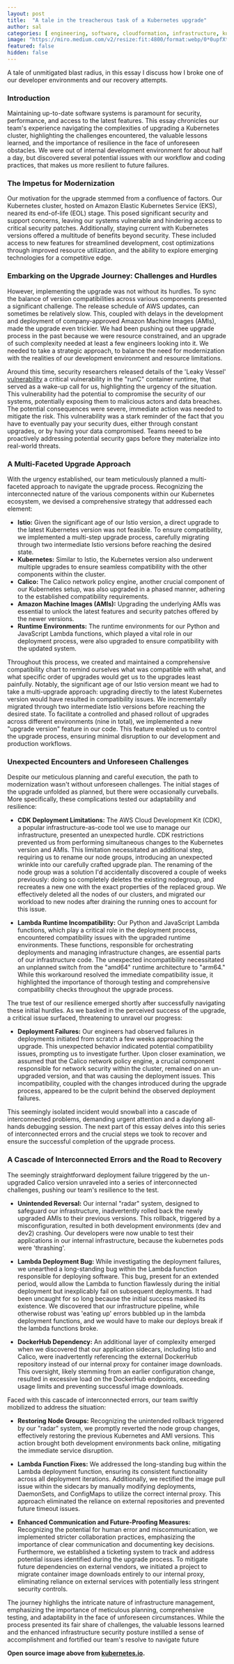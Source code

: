 ```yaml
---
layout: post
title:  "A tale in the treacherous task of a Kubernetes upgrade"
author: sal
categories: [ engineering, software, cloudformation, infrastructure, kubernetes ]
image: "https://miro.medium.com/v2/resize:fit:4800/format:webp/0*0upfXtjqscQ5NQfN.png"
featured: false
hidden: false
---
```


A tale of unmitigated blast radius, in this essay I discuss how I broke one of our developer environments and our recovery attempts.

### Introduction

Maintaining up-to-date software systems is paramount for security, performance, and access to the latest features. This essay chronicles our team's experience navigating the complexities of upgrading a Kubernetes cluster, highlighting the challenges encountered, the valuable lessons learned, and the importance of resilience in the face of unforeseen obstacles. We were out of internal development environment for about half a day, but discovered several potential issues with our workflow and coding practices, that makes us more resilient to future failures.

### The Impetus for Modernization

Our motivation for the upgrade stemmed from a confluence of factors. Our Kubernetes cluster, hosted on Amazon Elastic Kubernetes Service (EKS), neared its end-of-life (EOL) stage. This posed significant security and support concerns, leaving our systems vulnerable and hindering access to critical security patches. Additionally, staying current with Kubernetes versions offered a multitude of benefits beyond security. These included access to new features for streamlined development, cost optimizations through improved resource utilization, and the ability to explore emerging technologies for a competitive edge.

### Embarking on the Upgrade Journey: Challenges and Hurdles

However, implementing the upgrade was not without its hurdles. To sync the balance of version compatibilities across various components presented a significant challenge. The release schedule of AWS updates, can sometimes be relatively slow. This, coupled with delays in the development and deployment of company-approved Amazon Machine Images (AMIs), made the upgrade even trickier. We had been pushing out thee upgrade process in the past because we were resource constrained, and an upgrade of such complexity needed at least a few engineers looking into it. We needed to take a strategic approach, to balance the need for modernization with the realities of our development environment and resource limitations.

Around this time, security researchers released details of the 'Leaky Vessel' [vulnerability](https://snyk.io/blog/leaky-vessels-docker-runc-container-breakout-vulnerabilities/) a critical vulnerability in the "runC" container runtime, that served as a wake-up call for us, highlighting the urgency of the situation. This vulnerability had the potential to compromise the security of our systems, potentially exposing them to malicious actors and data breaches. The potential consequences were severe, immediate action was needed to mitigate the risk. This vulnerability was a stark reminder of the fact that you have to eventually pay your security dues, either through constant upgrades, or by having your data compromised. Teams neeed to be proactively addressing potential security gaps before they materialize into real-world threats.

### A Multi-Faceted Upgrade Approach

With the urgency established, our team meticulously planned a multi-faceted approach to navigate the upgrade process. Recognizing the interconnected nature of the various components within our Kubernetes ecosystem, we devised a comprehensive strategy that addressed each element:

* **Istio:** Given the significant age of our Istio version, a direct upgrade to the latest Kubernetes version was not feasible. To ensure compatibility, we implemented a multi-step upgrade process, carefully migrating through two intermediate Istio versions before reaching the desired state.
* **Kubernetes:** Similar to Istio, the Kubernetes version also underwent multiple upgrades to ensure seamless compatibility with the other components within the cluster.
* **Calico:** The Calico network policy engine, another crucial component of our Kubernetes setup, was also upgraded in a phased manner, adhering to the established compatibility requirements.
* **Amazon Machine Images (AMIs):** Upgrading the underlying AMIs was essential to unlock the latest features and security patches offered by the newer versions.
* **Runtime Environments:** The runtime environments for our Python and JavaScript Lambda functions, which played a vital role in our deployment process, were also upgraded to ensure compatibility with the updated system.

Throughout this process, we created and maintained a comprehensive compatibility chart to remind ourselves what was compatible with what, and what specific order of upgrades would get us to the upgrades least painfully. Notably, the significant age of our Istio version meant we had to take a multi-upgrade approach: upgrading directly to the latest Kubernetes version would have resulted in compatibility issues. We incrementally migrated through two intermediate Istio versions before reaching the desired state. To facilitate a controlled and phased rollout of upgrades across different environments (nine in total), we implemented a new "upgrade version" feature in our code. This feature enabled us to control the upgrade process, ensuring minimal disruption to our development and production workflows.

### Unexpected Encounters and Unforeseen Challenges

Despite our meticulous planning and careful execution, the path to modernization wasn't without unforeseen challenges. The initial stages of the upgrade unfolded as planned, but there were occasionally curveballs. More specifically, these complications tested our adaptability and resilience:

* **CDK Deployment Limitations:** The AWS Cloud Development Kit (CDK), a popular infrastructure-as-code tool we use to manage our infrastructure, presented an unexpected hurdle. CDK restrictions prevented us from performing simultaneous changes to the Kubernetes version and AMIs. This limitation necessitated an additional step, requiring us to rename our node groups, introducing an unexpected wrinkle into our carefully crafted upgrade plan. The renaming of the node group was a solution I'd accidentally discovered a couple of weeks previously: doing so completely deletes the existing nodegroup, and recreates a new one with the exact properties of the replaced group. We effectively deleted all the nodes of our clusters, and migrated our workload to new nodes after draining the running ones to account for this issue.

* **Lambda Runtime Incompatibility:** Our Python and JavaScript Lambda functions, which play a critical role in the deployment process, encountered compatibility issues with the upgraded runtime environments. These functions, responsible for orchestrating deployments and managing infrastructure changes, are essential parts of our infrastructure code. The unexpected incompatibility necessitated an unplanned switch from the "amd64" runtime architecture to "arm64." While this workaround resolved the immediate compatibility issue, it highlighted the importance of thorough testing and comprehensive compatibility checks throughout the upgrade process.

The true test of our resilience emerged shortly after successfully navigating these initial hurdles. As we basked in the perceived success of the upgrade, a critical issue surfaced, threatening to unravel our progress:

* **Deployment Failures:** Our engineers had observed failures in deployments initiated from scratch a few weeks approaching the upgrade. This unexpected behavior indicated potential compatibility issues, prompting us to investigate further. Upon closer examination, we assumed that the Calico network policy engine, a crucial component responsible for network security within the cluster, remained on an un-upgraded version, and that was causing the deployment issues. This incompatibility, coupled with the changes introduced during the upgrade process, appeared to be the culprit behind the observed deployment failures.

This seemingly isolated incident would snowball into a cascade of interconnected problems, demanding urgent attention and a daylong all-hands debugging session. The next part of this essay delves into this series of interconnected errors and the crucial steps we took to recover and ensure the successful completion of the upgrade process.


### A Cascade of Interconnected Errors and the Road to Recovery

The seemingly straightforward deployment failure triggered by the un-upgraded Calico version unraveled into a series of interconnected challenges, pushing our team's resilience to the test.

* **Unintended Reversal:** Our internal "radar" system, designed to safeguard our infrastructure, inadvertently rolled back the newly upgraded AMIs to their previous versions. This rollback, triggered by a misconfiguration, resulted in both development environments (dev and dev2) crashing. Our developers were now unable to test their applications in our internal infrastructure, because the kubernetes pods were 'thrashing'.

* **Lambda Deployment Bug:** While investigating the deployment failures, we unearthed a long-standing bug within the Lambda function responsible for deploying software. This bug, present for an extended period, would allow the Lambda to function flawlessly during the initial deployment but inexplicably fail on subsequent deployments. It had been uncaught for so long because the initial success masked its existence. We discovered that our infrastructure pipeline, while otherwise robust was 'eating up' errors bubbled up in the lambda deployment functions, and we would have to make our deploys break if the lambda functions broke.

* **DockerHub Dependency:** An additional layer of complexity emerged when we discovered that our application sidecars, including Istio and Calico, were inadvertently referencing the external DockerHub repository instead of our internal proxy for container image downloads. This oversight, likely stemming from an earlier configuration change, resulted in excessive load on the DockerHub endpoints, exceeding usage limits and preventing successful image downloads.

Faced with this cascade of interconnected errors, our team swiftly mobilized to address the situation:

* **Restoring Node Groups:** Recognizing the unintended rollback triggered by our "radar" system, we promptly reverted the node group changes, effectively restoring the previous Kubernetes and AMI versions. This action brought both development environments back online, mitigating the immediate service disruption.

* **Lambda Function Fixes:** We addressed the long-standing bug within the Lambda deployment function, ensuring its consistent functionality across all deployment iterations. Additionally, we rectified the image pull issue within the sidecars by manually modifying deployments, DaemonSets, and ConfigMaps to utilize the correct internal proxy. This approach eliminated the reliance on external repositories and prevented future timeout issues.

* **Enhanced Communication and Future-Proofing Measures:** Recognizing the potential for human error and miscommunication, we implemented stricter collaboration practices, emphasizing the importance of clear communication and documenting key decisions. Furthermore, we established a ticketing system to track and address potential issues identified during the upgrade process. To mitigate future dependencies on external vendors, we initiated a project to migrate container image downloads entirely to our internal proxy, eliminating reliance on external services with potentially less stringent security controls.

The journey highlighs the intricate nature of infrastructure management, emphasizing the importance of meticulous planning, comprehensive testing, and adaptability in the face of unforeseen circumstances. While the process presented its fair share of challenges, the valuable lessons learned and the enhanced infrastructure security posture instilled a sense of accomplishment and fortified our team's resolve to navigate future


__Open source image above from [kubernetes.io](https://kubernetes.io/).__
